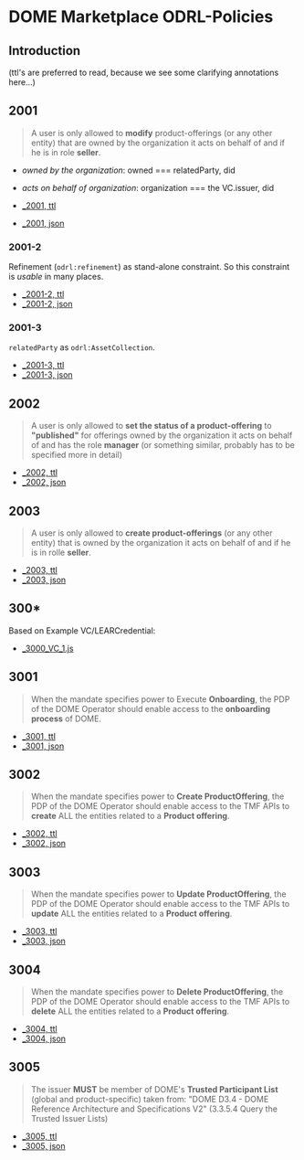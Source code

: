# DOME Marketplace ODRL-Policies

## Introduction

(ttl's are preferred to read, because we see some clarifying annotations here...)

## 2001

> A user is only allowed to **modify** product-offerings (or any other entity)
> that are owned by the organization it acts on behalf of and if he is in role **seller**.

- *owned by the organization*: owned === relatedParty, did
- *acts on behalf of organization*: organization === the VC.issuer, did

- [_2001, ttl](../draft/_2001.ttl)
- [_2001, json](../draft/_2001.json)

### 2001-2

Refinement (`odrl:refinement`) as stand-alone constraint. So this constraint is *usable* in many places.

- [_2001-2, ttl](../draft/_2001-2.ttl)
- [_2001-2, json](../draft/_2001-2.json)

### 2001-3

`relatedParty` as `odrl:AssetCollection`.

- [_2001-3, ttl](../draft/_2001-3.ttl)
- [_2001-3, json](../draft/_2001-3.json)

## 2002

> A user is only allowed to **set the status of a product-offering** to **"published"**
> for offerings owned by the organization it acts on behalf of and has the role **manager**
> (or something similar, probably has to be specified more in detail)

- [_2002, ttl](../draft/_2002.ttl)
- [_2002, json](../draft/_2002.json)

## 2003

> A user is only allowed to **create product-offerings** (or any other entity)
> that is owned by the organization it acts on behalf of and if he is in rolle **seller**.

- [_2003, ttl](../draft/_2003.ttl)
- [_2003, json](../draft/_2003.json)


## 300*

Based on Example VC/LEARCredential:

- [_3000_VC_1.js](../marketplace/_3000_VC_1.js)


## 3001

> When the mandate specifies power to Execute **Onboarding**, the PDP of the DOME Operator
> should enable access to the **onboarding process** of DOME.

- [_3001, ttl](../draft/_3001.ttl)
- [_3001, json](../draft/_3001.json)

## 3002

> When the mandate specifies power to **Create ProductOffering**, the PDP of the DOME Operator
> should enable access to the TMF APIs to **create** ALL the entities related to a **Product offering**.

- [_3002, ttl](../draft/_3002.ttl)
- [_3002, json](../draft/_3002.json)

## 3003

> When the mandate specifies power to **Update ProductOffering**, the PDP of the DOME Operator
> should enable access to the TMF APIs to **update** ALL the entities related to a **Product offering**.

- [_3003, ttl](../draft/_3003.ttl)
- [_3003, json](../draft/_3003.json)

## 3004

> When the mandate specifies power to **Delete ProductOffering**, the PDP of the DOME Operator
> should enable access to the TMF APIs to **delete** ALL the entities related to a **Product offering**.

- [_3004, ttl](../draft/_3004.ttl)
- [_3004, json](../draft/_3004.json)

## 3005

> The issuer **MUST** be member of DOME's **Trusted Participant List** (global and product-specific)
>     taken from: "DOME D3.4 - DOME Reference Architecture and Specifications V2"
>     (3.3.5.4 Query the Trusted Issuer Lists)

- [_3005, ttl](../draft/_3005.ttl)
- [_3005, json](../draft/_3005.json)
